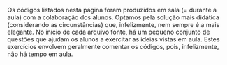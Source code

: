 Os códigos listados nesta página foram produzidos em sala (= durante a aula) com a colaboração dos alunos. 
Optamos pela solução mais didática (considerando as circunstâncias) que, infelizmente, nem sempre é a mais elegante. 
No início de cada arquivo fonte, há um pequeno conjunto de questões que ajudam os alunos a exercitar as ideias 
vistas em aula. Estes exercícios envolvem geralmente comentar os códigos, pois, infelizmente, não há tempo 
em aula.
